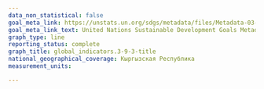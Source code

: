 ```yaml
---
data_non_statistical: false
goal_meta_link: https://unstats.un.org/sdgs/metadata/files/Metadata-03-09-03.pdf
goal_meta_link_text: United Nations Sustainable Development Goals Metadata (PDF 213 KB)
graph_type: line
reporting_status: complete
graph_title: global_indicators.3-9-3-title
national_geographical_coverage: Кыргызская Республика
measurement_units: 

---
```

